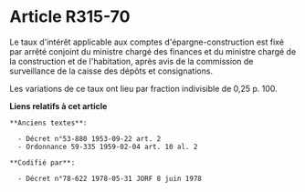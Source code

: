 # Article R315-70

Le taux d'intérêt applicable aux comptes d'épargne-construction est fixé par arrêté conjoint du ministre chargé des finances
et du ministre chargé de la construction et de l'habitation, après avis de la commission de surveillance de la caisse des
dépôts et consignations.

Les variations de ce taux ont lieu par fraction indivisible de 0,25 p. 100.

**Liens relatifs à cet article**

	**Anciens textes**:

	  - Décret n°53-880 1953-09-22 art. 2
	  - Ordonnance 59-335 1959-02-04 art. 10 al. 2

	**Codifié par**:

	  - Décret n°78-622 1978-05-31 JORF 8 juin 1978
